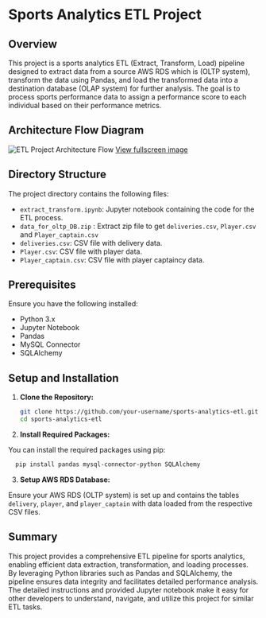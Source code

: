 # Sports Analytics ETL Project

## Overview

This project is a sports analytics ETL (Extract, Transform, Load) pipeline designed to extract data from a source AWS RDS which is (OLTP system), transform the data using Pandas, and load the transformed data into a destination database (OLAP system) for further analysis. The goal is to process sports performance data to assign a performance score to each individual based on their performance metrics.

## Architecture Flow Diagram

![ETL Project Architecture Flow](https://pub-6d0df2088ca448469603364b6f767396.r2.dev/png-preview-chat/z0iGoc1qAF)
[View fullscreen image](https://pub-6d0df2088ca448469603364b6f767396.r2.dev/png-preview-chat/z0iGoc1qAF)

## Directory Structure

The project directory contains the following files:

- `extract_transform.ipynb`: Jupyter notebook containing the code for the ETL process.
-  `data_for_oltp_DB.zip` : Extract zip file to get `deliveries.csv`, `Player.csv` and `Player_captain.csv`
- `deliveries.csv`: CSV file with delivery data.
- `Player.csv`: CSV file with player data.
- `Player_captain.csv`: CSV file with player captaincy data.

## Prerequisites

Ensure you have the following installed:

- Python 3.x
- Jupyter Notebook
- Pandas
- MySQL Connector
- SQLAlchemy

## Setup and Installation

1. **Clone the Repository:**

   ```bash
   git clone https://github.com/your-username/sports-analytics-etl.git
   cd sports-analytics-etl
   ```
2. **Install Required Packages:**

You can install the required packages using pip:

```bash
  pip install pandas mysql-connector-python SQLAlchemy
  ```
3. **Setup AWS RDS Database:**

  Ensure your AWS RDS (OLTP system) is set up and contains the tables `delivery`, `player`,  and `player_captain` with data loaded from the respective CSV files.

## Summary
  This project provides a comprehensive ETL pipeline for sports analytics, enabling efficient data extraction, transformation, and loading processes. By leveraging Python libraries such as Pandas and SQLAlchemy, the pipeline ensures data integrity and facilitates detailed performance analysis. The detailed instructions and provided Jupyter notebook make it easy for other developers to understand, navigate, and utilize this project for similar ETL tasks.
